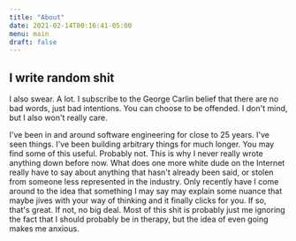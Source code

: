 ```yaml
---
title: "About"
date: 2021-02-14T00:16:41-05:00
menu: main
draft: false
---
```


## I write random shit
I also swear. A lot. I subscribe to the George Carlin belief that there are no bad words, just bad intentions. You can choose to be offended. I don't mind, but I also won't really care.

I've been in and around software engineering for close to 25 years. I've seen things. I've been building arbitrary things for much longer. You may find some of this useful. Probably not. This is why I never really wrote anything down before now. What does one more white dude on the Internet really have to say about anything that hasn't already been said, or stolen from someone less represented in the industry. Only recently have I come around to the idea that something I may say may explain some nuance that maybe jives with your way of thinking and it finally clicks for you. If so, that's great. If not, no big deal. Most of this shit is probably just me ignoring the fact that I should probably be in therapy, but the idea of even going makes me anxious.
